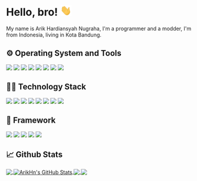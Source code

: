 # Hello, bro! <img src="https://raw.githubusercontent.com/ArikHn/ArikHn/master/wave.gif" width="30px">

My name is Arik Hardiansyah Nugraha, I'm a programmer and a modder, I'm from Indonesia, living in Kota Bandung.

## :gear: Operating System and Tools

![](https://img.shields.io/badge/Windows-informational?style=flat-square&logo=windows&logoColor=white&color=00AEFF)
![](https://img.shields.io/badge/Eclipse-informational?style=flat-square&logo=eclipse&logoColor=white&color=00AEFF)
![](https://img.shields.io/badge/SublimeText-informational?style=flat-square&logo=sublime-text&logoColor=white&color=00AEFF)
![](https://img.shields.io/badge/Git-informational?style=flat-square&logo=git&logoColor=white&color=00AEFF)
![](https://img.shields.io/badge/Gradle-informational?style=flat-square&logo=gradle&logoColor=white&color=00AEFF)
![](https://img.shields.io/badge/Maven-informational?style=flat-square&logo=apache-maven&logoColor=white&color=00AEFF)
![](https://img.shields.io/badge/Composer-informational?style=flat-square&logo=composer&logoColor=white&color=00AEFF)
![](https://img.shields.io/badge/npm-informational?style=flat-square&logo=npm&logoColor=white&color=00AEFF)

## :technologist: Technology Stack

![](https://img.shields.io/badge/Java-informational?style=flat-square&logo=java&logoColor=white&color=00AEFF)
![](https://img.shields.io/badge/PHP-informational?style=flat-square&logo=php&logoColor=white&color=00AEFF)
![](https://img.shields.io/badge/Json-informational?style=flat-square&logo=json&logoColor=white&color=00AEFF)
![](https://img.shields.io/badge/JavaScript-informational?style=flat-square&logo=javascript&logoColor=white&color=00AEFF)
![](https://img.shields.io/badge/Ruby-informational?style=flat-square&logo=ruby&logoColor=white&color=00AEFF)
![](https://img.shields.io/badge/Golang-informational?style=flat-square&logo=go&logoColor=white&color=00AEFF)
![](https://img.shields.io/badge/Python-informational?style=flat-square&logo=python&logoColor=white&color=00AEFF)
![](https://img.shields.io/badge/CSharp-informational?style=flat-square&logo=c-sharp&logoColor=white&color=00AEFF)

## :toolbox: Framework

![](https://img.shields.io/badge/Bootstrap-informational?style=flat-square&logo=bootstrap&logoColor=white&color=00AEFF)
![](https://img.shields.io/badge/CodeIgniter-informational?style=flat-square&logo=codeigniter&logoColor=white&color=00AEFF)
![](https://img.shields.io/badge/Hexo-informational?style=flat-square&logo=hexo&logoColor=white&color=00AEFF)
![](https://img.shields.io/badge/Hugo-informational?style=flat-square&logo=hugo&logoColor=white&color=00AEFF)
![](https://img.shields.io/badge/Jekyll-informational?style=flat-square&logo=jekyll&logoColor=white&color=00AEFF)

## &#x1f4c8; Github Stats

<a href="https://github.com/ArikHn/ArikHn">
  <img align="center" src="https://github-readme-stats.vercel.app/api/top-langs/?username=ArikHn&hide=html,tex,css,scss&&title_color=00AEFF&text_color=333&icon_color=00AEFF&bg_color=fffefe" />
</a>
<a href="https://github.com/ArikHn/ArikHn">
  <img align="center" src="https://github-readme-stats.vercel.app/api?username=ArikHn&show_icons=true&line_height=27&count_private=true&title_color=00AEFF&text_color=333&icon_color=00AEFF&bg_color=fffefe" alt="ArikHn's GitHub Stats" />
</a>


<a href="https://github.com/ArikHn/mkdocs-templates">
  <img align="center" src="https://github-readme-stats.vercel.app/api/pin/?username=ArikHn&repo=mkdocs-templates&show_owner=true&title_color=00AEFF&text_color=333&icon_color=00AEFF&bg_color=fffefe" />
</a>


<a href="https://github.com/ArikHn/templates">
  <img align="center" src="https://github-readme-stats.vercel.app/api/pin/?username=ArikHn&repo=templates&show_owner=true&title_color=00AEFF&text_color=333&icon_color=00AEFF&bg_color=fffefe" />
</a>
